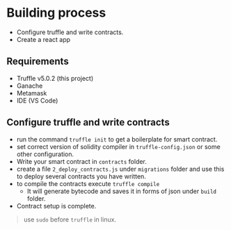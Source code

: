 # Building process

- Configure truffle and write contracts.
- Create a react app

## Requirements
- Truffle v5.0.2 (this project)
- Ganache
- Metamask
- IDE (VS Code)

## Configure truffle and write contracts
- run the command `truffle init` to get a boilerplate for smart contract.
- set correct version of solidity compiler in `truffle-config.json` or some other configuration.
- Write your smart contract in `contracts` folder.
- create a file `2_deploy_contracts.js` under `migrations` folder and use this to deploy several contracts you have written.
- to compile the contracts execute `truffle compile`
    - It will generate bytecode and saves it in forms of json under `build` folder.
- Contract setup is complete.

> use `sudo` before `truffle` in linux.

